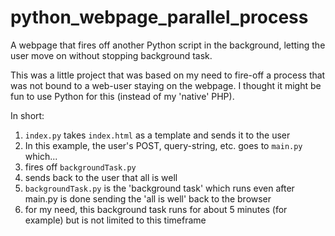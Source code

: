 # python_webpage_parallel_process
A webpage that fires off another Python script in the background, letting the user move on without stopping background task.

This was a little project that was based on my need to fire-off a process that was not bound to a web-user staying on the webpage.  I thought it might be fun to use Python for this (instead of my 'native' PHP).

In short:

1. ```index.py``` takes ```index.html``` as a template and sends it to the user
2. In this example, the user's POST, query-string, etc. goes to ```main.py``` which...
  1. fires off ```backgroundTask.py```
  2. sends back to the user that all is well
3. ```backgroundTask.py``` is the 'background task' which runs even after main.py is done sending the 'all is well' back to the browser
  1. for my need, this background task runs for about 5 minutes (for example) but is not limited to this timeframe
